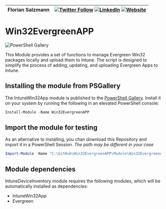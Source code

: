 |Florian Salzmann|[![Twitter Follow](https://img.shields.io/badge/Twitter-1DA1F2?style=for-the-badge&logo=twitter&logoColor=white)](https://twitter.com/FlorianSLZ/)  [![LinkedIn](https://img.shields.io/badge/LinkedIn-0077B5?style=for-the-badge&logo=linkedin&logoColor=white)](https://www.linkedin.com/in/fsalzmann/)  [![Website](https://img.shields.io/badge/website-000000?style=for-the-badge&logo=About.me&logoColor=white)](https://scloud.work/en/about)|
|----------------|-------------------------------|

# Win32EvergreenAPP 
![PowerShell Gallery](https://img.shields.io/powershellgallery/dt/Win32EvergreenAPP)

This Module provides a set of functions to manage Evergreen Win32 packages locally and upload them to Intune. The script is designed to simplify the process of adding, updating, and uploading Evergreen Apps to Intune.

## Installing the module from PSGallery

The IntuneWin32App module is published to the [PowerShell Gallery](https://www.powershellgallery.com/packages/Win32EvergreenAPP). Install it on your system by running the following in an elevated PowerShell console:
```PowerShell
Install-Module -Name Win32EvergreenAPP
```

## Import the module for testing

As an alternative to installing, you chan download this Repository and import it in a PowerShell Session. 
*The path may be different in your case*
```PowerShell
Import-Module -Name "C:\GitHub\Win32EvergreenAPP\Module\Win32EvergreenAPP" -Verbose -Force
```

## Module dependencies

IntuneDeviceInventory module requires the following modules, which will be automatically installed as dependencies:
- IntuneWin32App
- Evergreen

